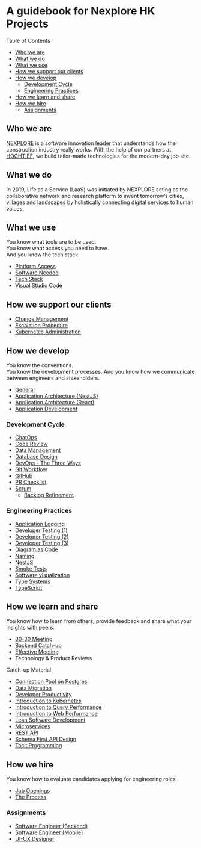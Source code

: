 # A guidebook for Nexplore HK Projects <!-- omit in toc -->

Table of Contents

- [Who we are](#who-we-are)
- [What we do](#what-we-do)
- [What we use](#what-we-use)
- [How we support our clients](#how-we-support-our-clients)
- [How we develop](#how-we-develop)
  - [Development Cycle](#development-cycle)
  - [Engineering Practices](#engineering-practices)
- [How we learn and share](#how-we-learn-and-share)
- [How we hire](#how-we-hire)
  - [Assignments](#assignments)

## Who we are

[NEXPLORE](https://www.nexplore.com "https://www.nexplore.com") is a software innovation leader that understands how the construction industry really works. With the help of our partners at [HOCHTIEF](https://www.hochtief.de "https://www.hochtief.de"), we build tailor-made technologies for the modern-day job site.

## What we do

In 2019, Life as a Service (LaaS) was initiated by NEXPLORE acting as the collaborative network and research platform to invent tomorrow’s cities, villages and landscapes by holistically connecting digital services to human values.

## What we use

You know what tools are to be used.\
You know what access you need to have.\
And you know the tech stack.

- [Platform Access](what-we-use/platform.md)
- [Software Needed](what-we-use/software.md)
- [Tech Stack](what-we-use/techstack.md)
- [Visual Studio Code](what-we-use/vs-code.md)

## How we support our clients

- [Change Management](how-we-operate/change-management.md)
- [Escalation Procedure](how-we-operate/escalation.md)
- [Kubernetes Administration](how-we-operate/kubernetes-admin.md)

## How we develop

You know the conventions.\
You know the development processes.
And you know how we communicate between engineers and stakeholders.

- [General](how-we-develop/general.md)
- [Application Architecture (NestJS)](how-we-develop/application-architecture.md)
- [Application Architecture (React)](how-we-develop/application-architecture-fe.md)
- [Application Development](how-we-develop/application-development.md)

### Development Cycle

- [ChatOps](how-we-develop/chatops.md)
- [Code Review](how-we-develop/code-review.md)
- [Data Management](how-we-develop/data-management.md)
- [Database Design](how-we-develop/database-design.md)
- [DevOps - The Three Ways](how-we-develop/devops.md)
- [Git Workflow](how-we-develop/git-workflow.md)
- [GitHub](how-we-develop/github.md)
- [PR Checklist](how-we-develop/pr-checklist.md)
- [Scrum](how-we-develop/scrum.md)
  - [Backlog Refinement](how-we-develop/backlog-refinement.md)

### Engineering Practices

- [Application Logging](how-we-develop/app-log.md)
- [Developer Testing (1)](how-we-develop/dev-testing.md)
- [Developer Testing (2)](how-we-develop/dev-testing-2.md)
- [Developer Testing (3)](how-we-develop/dev-testing-3.md)
- [Diagram as Code](how-we-develop/diagram-as-code.md)
- [Naming](https://github.com/adamwan-nexplore/guidebook-nxp-hk/blob/main/how-we-develop/naming.md)
- [NestJS](how-we-develop/nestjs.md)
- [Smoke Tests](how-we-develop/smoke-tests.md)
- [Software visualization](how-we-develop/software-visualization.md)
- [Type Systems](how-we-develop/type-systems.md)
- [TypeScript](how-we-develop/typescript.md)

## How we learn and share

You know how to learn from others, provide feedback and share what your insights with peers.

- [30-30 Meeting](how-we-share/30-30.md)
- [Backend Catch-up](how-we-share/backend-catch-up.md)
- [Effective Meeting](how-we-share/effective-meeting.md)
- Technology & Product Reviews

Catch-up Material

- [Connection Pool on Postgres](what-we-share/connection-pool-in-postgres.md)
- [Data Migration](what-we-share/data-migration.md)
- [Developer Productivity](what-we-share/developer-productivity.md)
- [Introduction to Kubernetes](what-we-share/intro-to-k8s.md#introduction-to-kubernetes)
- [Introduction to Query Performance](what-we-share/query-performance.md)
- [Introduction to Web Performance](what-we-share/web-performance.md)
- [Lean Software Development](what-we-share/lean.md)
- [Microservices](what-we-share/microservices.md)
- [REST API](what-we-share/rest-api.md)
- [Schema First API Design](what-we-share/schema-first-api-design.md)
- [Tacit Programming](what-we-share/tacit-programming.md)

## How we hire

You know how to evaluate candidates applying for engineering roles.

- [Job Openings](https://hk.jobsdb.com/hk/search-jobs/nexplore/1)
- [The Process](https://github.com/adamwan-nexplore/guidebook-nxp-hk/blob/main/how-we-hire/hiring-engineers.md)

### Assignments

- [Software Engineer (Backend)](how-we-hire/web-assignment.md)
- [Software Engineer (Mobile)](how-we-hire/mobile-assignment.md)
- [UI-UX Designer](how-we-hire/ui-ux-assignment.md)
